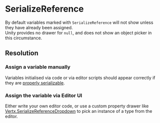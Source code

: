 # SerializeReference

By default variables marked with `SerializeReference` will not show unless they have already been assigned.  
Unity provides no drawer for `null`, and does not show an object picker in this circumstance. 

## Resolution
### Assign a variable manually
Variables initialised via code or via editor scripts should appear correctly if they are [properly serializable](Custom%20Types.md).  

### Assign the variable via Editor UI
Either write your own editor code, or use a custom property drawer like [Vertx.SerializeReferenceDropdown](https://github.com/vertxxyz/Vertx.SerializeReferenceDropdown) to pick an instance of a type from the editor.
